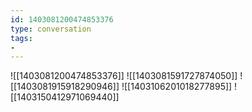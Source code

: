```yaml
---
id: 1403081200474853376
type: conversation
tags:
- 
---
```

![[1403081200474853376]]
![[1403081591727874050]]
![[1403081915918290946]]
![[1403106201018277895]]
![[1403150412971069440]]

